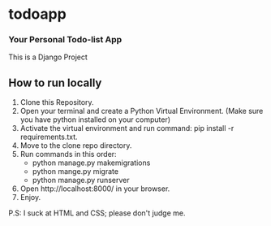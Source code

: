 # todoapp

### Your Personal Todo-list App

This is a Django Project

## How to run locally
1. Clone this Repository.
2. Open your terminal and create a Python Virtual Environment. (Make sure you have python installed on your computer)
3. Activate the virtual environment and run command: pip install -r requirements.txt.
4. Move to the clone repo directory.
5. Run commands in this order:
    - python manage.py makemigrations
    - python mange.py migrate
    - python manage.py runserver
6. Open http://localhost:8000/ in your browser.
7. Enjoy.

P.S: I suck at HTML and CSS; please don't judge me.
